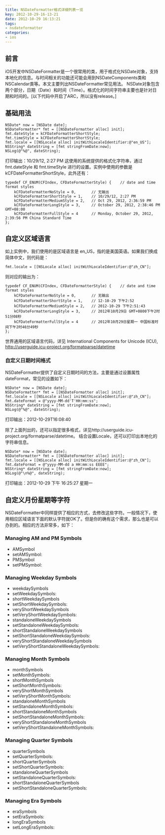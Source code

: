 ```yaml
---
title: NSDateFormatter格式详细列表一览
key: 2012-10-29-16-13-21
date: 2012-10-29 16:13:21
tags:
- nsdateformatter
categories:
- ios
---
```


## 前言
iOS开发中NSDateFormatter是一个很常用的类，用于格式化NSDate对象，支持本地化的信息。与时间相关的功能还可能会用到NSDateComponents类和NSCalendar类等。本文主要列出NSDateFormatter常见用法。
NSDate对象包含两个部分，日期（Date）和时间（Time）。格式化的时间字符串主要也是针对日期和时间的。[以下代码中开启了ARC，所以没有release。]
<!-- more -->

## 基础用法
```objc
NSDate* now = [NSDate date];
NSDateFormatter* fmt = [[NSDateFormatter alloc] init];
fmt.dateStyle = kCFDateFormatterShortStyle;
fmt.timeStyle = kCFDateFormatterShortStyle;
fmt.locale = [[NSLocale alloc] initWithLocaleIdentifier:@"en_US"];
NSString* dateString = [fmt stringFromDate:now];
NSLog(@"%@", dateString);
```
打印输出：10/29/12, 2:27 PM
这使用的系统提供的格式化字符串，通过 fmt.dateStyle 和 fmt.timeStyle 进行的设置。实例中使用的参数是 kCFDateFormatterShortStyle，此外还有：

```objc
typedef CF_ENUM(CFIndex, CFDateFormatterStyle) {    // date and time format styles
    kCFDateFormatterNoStyle = 0,       // 无输出
    kCFDateFormatterShortStyle = 1,    // 10/29/12, 2:27 PM
    kCFDateFormatterMediumStyle = 2,   // Oct 29, 2012, 2:36:59 PM
    kCFDateFormatterLongStyle = 3,     // October 29, 2012, 2:38:46 PM GMT+08:00
    kCFDateFormatterFullStyle = 4      // Monday, October 29, 2012, 2:39:56 PM China Standard Time
};
```
## 自定义区域语言
如上实例中，我们使用的是区域语言是 en_US，指的是美国英语。如果我们换成简体中文，则代码是：
```objc
fmt.locale = [[NSLocale alloc] initWithLocaleIdentifier:@"zh_CN"];
```
则对应的输出为：
```objc
typedef CF_ENUM(CFIndex, CFDateFormatterStyle) {    // date and time format styles
    kCFDateFormatterNoStyle = 0,       // 无输出
    kCFDateFormatterShortStyle = 1,    // 12-10-29 下午2:52
    kCFDateFormatterMediumStyle = 2,   // 2012-10-29 下午2:51:43
    kCFDateFormatterLongStyle = 3,     // 2012年10月29日 GMT+0800下午2时51分08秒
    kCFDateFormatterFullStyle = 4      // 2012年10月29日星期一 中国标准时间下午2时46分49秒
};
```
世界通用的区域语言代码，详见 International Components for Unicode (ICU),  http://userguide.icu-project.org/formatparse/datetime

### 自定义日期时间格式
NSDateFormatter提供了自定义日期时间的方法，主要是通过设置属性 dateFormat，常见的设置如下：
```objc
NSDate* now = [NSDate date];
NSDateFormatter* fmt = [[NSDateFormatter alloc] init];
fmt.locale = [[NSLocale alloc] initWithLocaleIdentifier:@"zh_CN"];
fmt.dateFormat = @"yyyy-MM-dd'T'HH:mm:ss";
NSString* dateString = [fmt stringFromDate:now];
NSLog(@"%@", dateString);
```
打印输出：2012-10-29T16:08:40

除了上面列出的，还可以指定很多格式，详见http://userguide.icu-project.org/formatparse/datetime。
结合设置Locale，还可以打印出本地化的字符串信息。
```objc
NSDate* now = [NSDate date];
NSDateFormatter* fmt = [[NSDateFormatter alloc] init];
fmt.locale = [[NSLocale alloc] initWithLocaleIdentifier:@"zh_CN"];
fmt.dateFormat = @"yyyy-MM-dd a HH:mm:ss EEEE";
NSString* dateString = [fmt stringFromDate:now];
NSLog(@"\n%@", dateString);
```
打印输出：2012-10-29 下午 16:25:27 星期一

## 自定义月份星期等字符
NSDateFormatter中同样提供了相应的方式，去修改这些字符。一般情况下，使用相应区域语言下面的默认字符就OK了。但是你的确有这个需求，那么也是可以办到的。相应的方法非常多，如下：

### Managing AM and PM Symbols
- AMSymbol
- setAMSymbol:
- PMSymbol
- setPMSymbol:

### Managing Weekday Symbols
- weekdaySymbols
- setWeekdaySymbols:
- shortWeekdaySymbols
- setShortWeekdaySymbols:
- veryShortWeekdaySymbols
- setVeryShortWeekdaySymbols:
- standaloneWeekdaySymbols
- setStandaloneWeekdaySymbols:
- shortStandaloneWeekdaySymbols
- setShortStandaloneWeekdaySymbols:
- veryShortStandaloneWeekdaySymbols
- setVeryShortStandaloneWeekdaySymbols:

### Managing Month Symbols
- monthSymbols
- setMonthSymbols:
- shortMonthSymbols
- setShortMonthSymbols:
- veryShortMonthSymbols
- setVeryShortMonthSymbols:
- standaloneMonthSymbols
- setStandaloneMonthSymbols:
- shortStandaloneMonthSymbols
- setShortStandaloneMonthSymbols:
- veryShortStandaloneMonthSymbols
- setVeryShortStandaloneMonthSymbols:

### Managing Quarter Symbols
- quarterSymbols
- setQuarterSymbols:
- shortQuarterSymbols
- setShortQuarterSymbols:
- standaloneQuarterSymbols
- setStandaloneQuarterSymbols:
- shortStandaloneQuarterSymbols
- setShortStandaloneQuarterSymbols:

### Managing Era Symbols
- eraSymbols
- setEraSymbols:
- longEraSymbols
- setLongEraSymbols:
